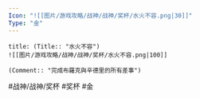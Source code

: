 ```yaml
---
Icon: "![[图片/游戏攻略/战神/战神/奖杯/水火不容.png|30]]"
Type: "金"
---
```

```ad-common-gold-trophy
title: (Title:: "水火不容")
![[图片/游戏攻略/战神/战神/奖杯/水火不容.png|100]]

(Comment:: "完成布羅克與辛德里的所有差事")
```

#战神/战神/奖杯 #奖杯 #金

